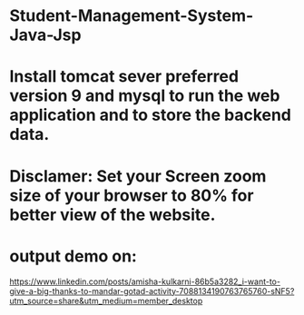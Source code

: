 # Student-Management-System-Java-Jsp
# Install tomcat sever preferred version 9 and mysql to run the web application and to store the backend data.
# Disclamer: Set your Screen zoom size of your browser to 80% for better view of the website.
# output demo on:
https://www.linkedin.com/posts/amisha-kulkarni-86b5a3282_i-want-to-give-a-big-thanks-to-mandar-gotad-activity-7088134190763765760-sNF5?utm_source=share&utm_medium=member_desktop
